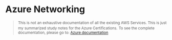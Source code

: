 
# Azure Networking 

> <small>This is not an exhaustive documentation of all the existing AWS Services. This is just my summarized study notes for the Azure Certifications.</small>
> <small>To see the complete documentation, please go to: [Azure documentation](https://learn.microsoft.com/en-us/azure/?product=popular)</small>